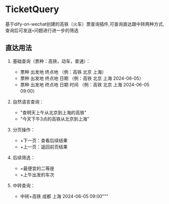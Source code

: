# TicketQuery
基于dify-on-wechat创建的高铁（火车）票查询插件,可查询直达跟中转两种方式,查询后可发送`+`问题进行进一步的筛选

## 直达用法
1. 基础查询（票种：高铁，动车，普通）：
   - 票种 出发地 终点地 （例：高铁 北京 上海）
   - 票种 出发地 终点地 日期 （例：高铁 北京 上海 2024-06-05）
   - 票种 出发地 终点地 日期 时间 （例：高铁 北京 上海 2024-06-05 09:00）

2. 自然语言查询：
   - "查明天上午从北京到上海的高铁"
   - "今天下午3点的高铁从北京到上海"
   
3. 分页操作：
   - +下一页：查看后续结果
   - +上一页：返回前页结果

4. 后续筛选：
   - +最便宜的二等座
   - +上午出发的车次

5. 中转查询：
   - 中转+高铁 成都 上海 2024-06-05 09:00"""

